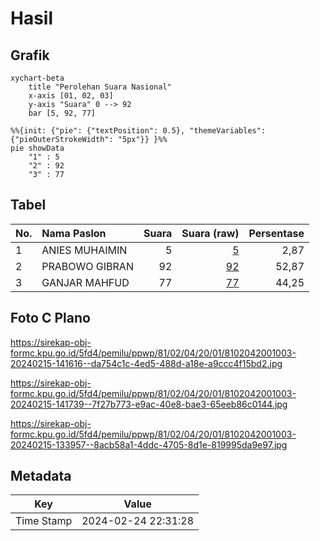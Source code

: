 # Hasil

## Grafik

```mermaid
xychart-beta
    title "Perolehan Suara Nasional"
    x-axis [01, 02, 03]
    y-axis "Suara" 0 --> 92
    bar [5, 92, 77]
```

```mermaid
%%{init: {"pie": {"textPosition": 0.5}, "themeVariables": {"pieOuterStrokeWidth": "5px"}} }%%
pie showData
    "1" : 5
    "2" : 92
    "3" : 77
```

## Tabel

| No. | Nama Paslon    | Suara | Suara (raw) | Persentase |
|:--- |:-------------- | -----:| -----------:| ----------:|
| 1   | ANIES MUHAIMIN | 5     | [5][p-1]    | 2,87       |
| 2   | PRABOWO GIBRAN | 92    | [92][p-2]   | 52,87      |
| 3   | GANJAR MAHFUD  | 77    | [77][p-3]   | 44,25      |


[p-1]: https://github.com/gigit-pemilu/pemilu-2024/blob/main/pilpres/hitung-suara/sub/81-maluku/sub/02-maluku-tenggara/sub/04-kei-besar-selatan/sub/2001-weduar/sub/003-tps/sub/paslon-1.txt
[p-2]: https://github.com/gigit-pemilu/pemilu-2024/blob/main/pilpres/hitung-suara/sub/81-maluku/sub/02-maluku-tenggara/sub/04-kei-besar-selatan/sub/2001-weduar/sub/003-tps/sub/paslon-2.txt
[p-3]: https://github.com/gigit-pemilu/pemilu-2024/blob/main/pilpres/hitung-suara/sub/81-maluku/sub/02-maluku-tenggara/sub/04-kei-besar-selatan/sub/2001-weduar/sub/003-tps/sub/paslon-3.txt

## Foto C Plano

https://sirekap-obj-formc.kpu.go.id/5fd4/pemilu/ppwp/81/02/04/20/01/8102042001003-20240215-141616--da754c1c-4ed5-488d-a18e-a9ccc4f15bd2.jpg

https://sirekap-obj-formc.kpu.go.id/5fd4/pemilu/ppwp/81/02/04/20/01/8102042001003-20240215-141739--7f27b773-e9ac-40e8-bae3-65eeb86c0144.jpg

https://sirekap-obj-formc.kpu.go.id/5fd4/pemilu/ppwp/81/02/04/20/01/8102042001003-20240215-133957--8acb58a1-4ddc-4705-8d1e-819995da9e97.jpg


## Metadata

| Key        | Value               |
| ---------- | ------------------- |
| Time Stamp | 2024-02-24 22:31:28 |



